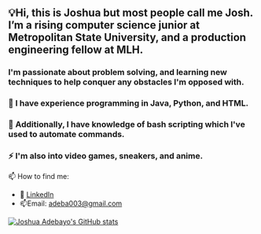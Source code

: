 ## 💡Hi, this is Joshua but most people call me Josh. I’m a rising computer science junior at Metropolitan State University, and a production engineering fellow at MLH.
### I'm passionate about problem solving, and learning new techniques to help conquer any obstacles I'm opposed with.
### 🐍 I have experience programming in Java, Python, and HTML. 
### 📔 Additionally, I have knowledge of bash scripting which I've used to automate commands.
### :zap: I'm also into video games, sneakers, and anime.
📫 How to find me: 

 - :office: [LinkedIn](https://www.linkedin.com/in/joshua-adebayo-/)
 - 📫Email: adeba003@gmail.com



[![Joshua Adebayo's GitHub stats](https://github-readme-stats.vercel.app/api?username=Epicskylegend&count_private=true&show_icons=true&theme=radical&hide_rank=false)](https://github.com/anuraghazra/github-readme-stats)


